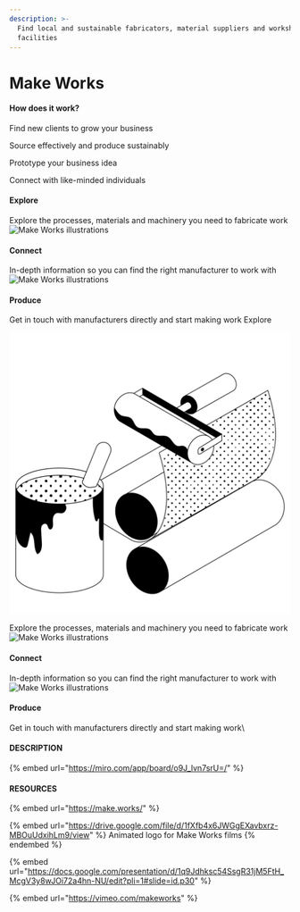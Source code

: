 ```yaml
---
description: >-
  Find local and sustainable fabricators, material suppliers and workshop
  facilities
---
```


# Make Works

#### How does it work?

Find new clients to grow your business

Source effectively and produce sustainably

Prototype your business idea

Connect with like-minded individuals

#### Explore

Explore the processes, materials and machinery you need to fabricate work![Make Works illustrations](https://make.works/assets/match-59794195547b414392aa93776233951319c8ae76c0795610e6e73c0107680942.png)

#### Connect

In-depth information so you can find the right manufacturer to work with![Make Works illustrations](https://make.works/assets/contact-f0f07c128daaa640e974463fafbe910c61060a4eb929133c4c86087911534ffa.png)

#### Produce

Get in touch with manufacturers directly and start making work Explore

![](<../.gitbook/assets/image (23).png>)

Explore the processes, materials and machinery you need to fabricate work![Make Works illustrations](https://make.works/assets/match-59794195547b414392aa93776233951319c8ae76c0795610e6e73c0107680942.png)

#### Connect

In-depth information so you can find the right manufacturer to work with![Make Works illustrations](https://make.works/assets/contact-f0f07c128daaa640e974463fafbe910c61060a4eb929133c4c86087911534ffa.png)

#### Produce

Get in touch with manufacturers directly and start making work\


#### DESCRIPTION

{% embed url="https://miro.com/app/board/o9J_lvn7srU=/" %}







####

#### RESOURCES

{% embed url="https://make.works/" %}

{% embed url="https://drive.google.com/file/d/1fXfb4x6JWGgEXavbxrz-MBOuUdxihLm9/view" %}
Animated logo for Make Works films
{% endembed %}

{% embed url="https://docs.google.com/presentation/d/1q9Jdhksc54SsgR31jM5FtH_McgV3y8wJOi72a4hn-NU/edit?pli=1#slide=id.p30" %}

{% embed url="https://vimeo.com/makeworks" %}



